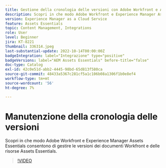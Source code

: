 ```yaml
---
title: Gestione della cronologia delle versioni con Adobe Workfront e Assets Essentials
description: Scopri in che modo Adobe Workfront e Experience Manager Assets Essentials consentono di gestire le versioni dei documenti Workfront e delle risorse Assets Essentials.
version: Experience Manager as a Cloud Service
feature: Assets Essentials
topic: Content Management, Integrations
role: User
level: Beginner
jira: KT-8221
thumbnail: 336314.jpeg
last-substantial-update: 2022-10-14T00:00:00Z
badgeIntegration: label="Integrazione" type="positive"
badgeVersions: label="AEM Assets Essentials" before-title="false"
doc-type: Catalog
exl-id: 42c0e51d-abb2-4445-98bd-65d813f580ca
source-git-commit: 48433a5367c281cf5a1c106b08a1306f1b0e8ef4
workflow-type: tm+mt
source-wordcount: '56'
ht-degree: 7%

---
```


# Manutenzione della cronologia delle versioni

Scopri in che modo Adobe Workfront e Experience Manager Assets Essentials consentono di gestire le versioni dei documenti Workfront e delle risorse Assets Essentials.

>[!VIDEO](https://video.tv.adobe.com/v/336314?quality=12&learn=on)
